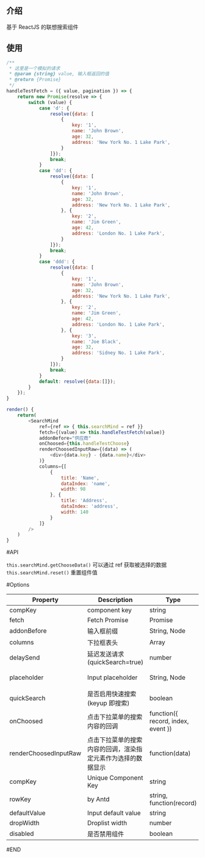 
## 介绍

基于 ReactJS 的联想搜索组件

## 使用

```js
/**
 * 这里是一个模拟的请求
 * @param {string} value, 输入框返回的值
 * @return {Promise}
 */
handleTestFetch = ({ value, pagination }) => {
    return new Promise(resolve => {
        switch (value) {
            case 'd': {
                resolve({data: [
                    {
                        key: '1',
                        name: 'John Brown',
                        age: 32,
                        address: 'New York No. 1 Lake Park',
                    }
                ]});
                break;
            }
            case 'dd': {
                resolve({data: [
                    {
                        key: '1',
                        name: 'John Brown',
                        age: 32,
                        address: 'New York No. 1 Lake Park',
                    }, {
                        key: '2',
                        name: 'Jim Green',
                        age: 42,
                        address: 'London No. 1 Lake Park',
                    }
                ]});
                break;
            }
            case 'ddd': {
                resolve({data: [
                    {
                        key: '1',
                        name: 'John Brown',
                        age: 32,
                        address: 'New York No. 1 Lake Park',
                    }, {
                        key: '2',
                        name: 'Jim Green',
                        age: 42,
                        address: 'London No. 1 Lake Park',
                    }, {
                        key: '3',
                        name: 'Joe Black',
                        age: 32,
                        address: 'Sidney No. 1 Lake Park',
                    }
                ]});
                break;
            }
            default: resolve({data:[]});
        }
    });
}

render() {
    return(
        <SearchMind
            ref={ref => { this.searchMind = ref }}
            fetch={(value) => this.handleTestFetch(value)}
            addonBefore="供应商"
            onChoosed={this.handleTestChoose}
            renderChoosedInputRaw={(data) => (
                <div>{data.key} - {data.name}</div>
            )}
            columns={[
                {
                    title: 'Name',
                    dataIndex: 'name',
                    width: 98
                }, {
                    title: 'Address',
                    dataIndex: 'address',
                    width: 140
                }
            ]}
        />
    )
}
```

#API

`this.searchMind.getChooseData()` 可以通过 ref 获取被选择的数据
`this.searchMind.reset()` 重置组件值


#Options

| Property             | Description           | Type       |  Default  |
|---------------- |----------------|----------|----------|
| compKey | component key | string | null  |
| fetch | Fetch Promise | Promise | null  |
| addonBefore | 输入框前缀 | String, Node |  |
| columns | 下拉框表头 | Array | null |
| delaySend | 延迟发送请求(quickSearch=true) | number | 320(ms) |
| placeholder | Input placeholder | String, Node | '请输入内容' |
| quickSearch | 是否启用快速搜索(keyup 即搜索) | boolean | true |
| onChoosed | 点击下拉菜单的搜索内容的回调 | function({ record, index, event }) |  |
| renderChoosedInputRaw | 点击下拉菜单的搜索内容的回调，渲染指定元素作为选择的数据显示 | function(data) |  |
| compKey | Unique Component Key | string | null  |
| rowKey | by Antd | string, function(record) | 'id'  |
| defaultValue | Input default value | string | ''  |
| dropWidth | Droplist width | number|null | null  |
| disabled | 是否禁用组件 | boolean | false  |





#END